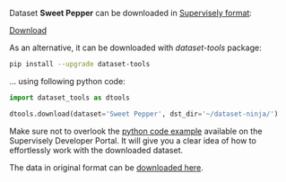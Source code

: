 Dataset **Sweet Pepper** can be downloaded in [Supervisely format](https://developer.supervisely.com/api-references/supervisely-annotation-json-format):

 [Download](https://assets.supervisely.com/supervisely-supervisely-assets-public/teams_storage/N/U/M3/QYe3CvXafou9RYTq4UYqJivZoEtqwEC0wRM35GToF4We7hOIT4Y4n4hKajsyCEEqf6fjtsxZ23VD7gjRoyPycu1nyR1i4Ovxk66flhRb7r44irq2NSK9ZE0t6tQ3.tar)

As an alternative, it can be downloaded with *dataset-tools* package:
``` bash
pip install --upgrade dataset-tools
```

... using following python code:
``` python
import dataset_tools as dtools

dtools.download(dataset='Sweet Pepper', dst_dir='~/dataset-ninja/')
```
Make sure not to overlook the [python code example](https://developer.supervisely.com/getting-started/python-sdk-tutorials/iterate-over-a-local-project) available on the Supervisely Developer Portal. It will give you a clear idea of how to effortlessly work with the downloaded dataset.

The data in original format can be [downloaded here](https://www.kaggle.com/datasets/lemontyc/sweet-pepper/download?datasetVersionNumber=1).